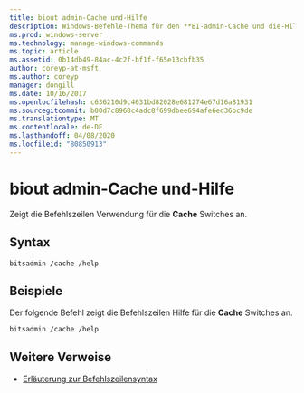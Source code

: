 ```yaml
---
title: biout admin-Cache und-Hilfe
description: Windows-Befehle-Thema für den **BI-admin-Cache und die-Hilfe**, in der die Befehlszeilen Verwendung für die **Cache** Switches angezeigt wird.
ms.prod: windows-server
ms.technology: manage-windows-commands
ms.topic: article
ms.assetid: 0b14db49-84ac-4c2f-bf1f-f65e13cbfb35
author: coreyp-at-msft
ms.author: coreyp
manager: dongill
ms.date: 10/16/2017
ms.openlocfilehash: c636210d9c4631bd82028e681274e67d16a81931
ms.sourcegitcommit: b00d7c8968c4adc8f699dbee694afe6ed36bc9de
ms.translationtype: MT
ms.contentlocale: de-DE
ms.lasthandoff: 04/08/2020
ms.locfileid: "80850913"
---
```

# <a name="bitsadmin-cache-and-help"></a>biout admin-Cache und-Hilfe

Zeigt die Befehlszeilen Verwendung für die **Cache** Switches an.

## <a name="syntax"></a>Syntax

```
bitsadmin /cache /help
```

## <a name="examples"></a><a name=BKMK_examples></a>Beispiele

Der folgende Befehl zeigt die Befehlszeilen Hilfe für die **Cache** Switches an.

```
bitsadmin /cache /help
```

## <a name="additional-references"></a>Weitere Verweise

- [Erläuterung zur Befehlszeilensyntax](command-line-syntax-key.md)